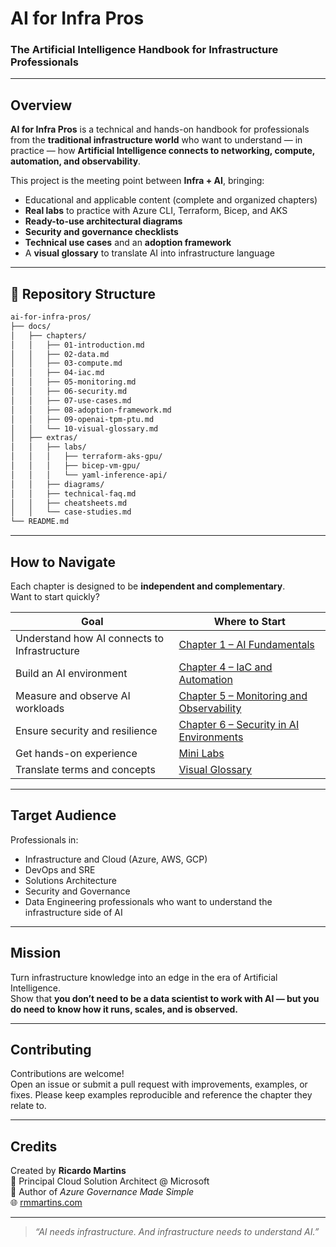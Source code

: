 # AI for Infra Pros
### The Artificial Intelligence Handbook for Infrastructure Professionals

---

## Overview

**AI for Infra Pros** is a technical and hands-on handbook for professionals from the **traditional infrastructure world** who want to understand — in practice — how **Artificial Intelligence connects to networking, compute, automation, and observability**.

This project is the meeting point between **Infra + AI**, bringing:
- Educational and applicable content (complete and organized chapters)
- **Real labs** to practice with Azure CLI, Terraform, Bicep, and AKS
- **Ready-to-use architectural diagrams**
- **Security and governance checklists**
- **Technical use cases** and an **adoption framework**
- A **visual glossary** to translate AI into infrastructure language

---

## 📂 Repository Structure

```bash
ai-for-infra-pros/
├── docs/
│   ├── chapters/
│   │   ├── 01-introduction.md
│   │   ├── 02-data.md
│   │   ├── 03-compute.md
│   │   ├── 04-iac.md
│   │   ├── 05-monitoring.md
│   │   ├── 06-security.md
│   │   ├── 07-use-cases.md
│   │   ├── 08-adoption-framework.md
│   │   ├── 09-openai-tpm-ptu.md
│   │   └── 10-visual-glossary.md
│   ├── extras/
│   │   ├── labs/
│   │   │   ├── terraform-aks-gpu/
│   │   │   ├── bicep-vm-gpu/
│   │   │   └── yaml-inference-api/
│   │   ├── diagrams/
│   │   ├── technical-faq.md
│   │   ├── cheatsheets.md
│   │   └── case-studies.md
└── README.md
```

---

## How to Navigate

Each chapter is designed to be **independent and complementary**.  
Want to start quickly?

| Goal | Where to Start |
|------|----------------|
| Understand how AI connects to Infrastructure | [Chapter 1 – AI Fundamentals](docs/chapters/01-introduction.md) |
| Build an AI environment | [Chapter 4 – IaC and Automation](docs/chapters/04-iac.md) |
| Measure and observe AI workloads | [Chapter 5 – Monitoring and Observability](docs/chapters/05-monitoring.md) |
| Ensure security and resilience | [Chapter 6 – Security in AI Environments](docs/chapters/06-security.md) |
| Get hands-on experience | [Mini Labs](docs/extras/labs/) |
| Translate terms and concepts | [Visual Glossary](docs/chapters/10-visual-glossary.md) |

---

## Target Audience

Professionals in:

- Infrastructure and Cloud (Azure, AWS, GCP)  
- DevOps and SRE  
- Solutions Architecture  
- Security and Governance  
- Data Engineering professionals who want to understand the infrastructure side of AI

---

## Mission

Turn infrastructure knowledge into an edge in the era of Artificial Intelligence.  
Show that **you don’t need to be a data scientist to work with AI — but you do need to know how it runs, scales, and is observed.**

---

## Contributing

Contributions are welcome!  
Open an issue or submit a pull request with improvements, examples, or fixes. Please keep examples reproducible and reference the chapter they relate to.

---

## Credits

Created by **Ricardo Martins**  
📍 Principal Cloud Solution Architect @ Microsoft  
📖 Author of *Azure Governance Made Simple*  
🌐 [rmmartins.com](https://rmmartins.com)

---

> _“AI needs infrastructure. And infrastructure needs to understand AI.”_
